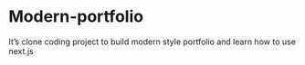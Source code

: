 # Modern-portfolio
It’s clone coding project to build modern style portfolio and learn how to use next.js
